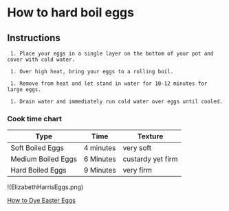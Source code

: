 # __How to hard boil eggs__

## Instructions

     1. Place your eggs in a single layer on the bottom of your pot and cover with cold water.

     1. Over high heat, bring your eggs to a rolling boil.

     1. Remove from heat and let stand in water for 10-12 minutes for large eggs.

     1. Drain water and immediately run cold water over eggs until cooled.


### Cook time chart

Type | Time | Texture
---|---|---
Soft Boiled Eggs | 4 minutes | very soft
Medium Boiled Eggs | 6 Minutes | custardy yet firm
Hard Boiled Eggs | 9 Minutes | very firm


!(ElizabethHarrisEggs.png)


[How to Dye Easter Eggs](https://www.thebestideasforkids.com/dying-easter-eggs/)
